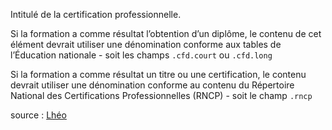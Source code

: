 Intitulé de la certification professionnelle.

Si la formation a comme résultat l’obtention d’un diplôme, le contenu de cet élément devrait utiliser une dénomination conforme aux tables de l’Éducation nationale - soit les champs `.cfd.court` ou `.cfd.long`

Si la formation a comme résultat un titre ou une certification, le contenu devrait utiliser une dénomination conforme au contenu du Répertoire National des Certifications Professionnelles (RNCP) - soit le champ `.rncp`

source : [Lhéo](http://lheo.gouv.fr/2.3/lheo/intitule-formation.html)
